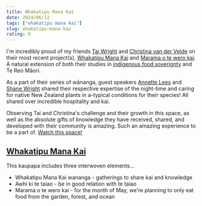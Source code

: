 ```yaml
---
title: Whakatipu Mana Kai
date: 2024/06/12
tags: ["whakatipu mana kai"]
slug: whakatipu-mana-kai
rating: 9
---
```


I'm incredibly proud of my friends [Tai Wright](https://www.instagram.com/taiwrightt/) and [Christina van der Velde](https://www.instagram.com/christinavdvelde/) on their most recent project(s), [Whakatipu Mana Kai](https://www.instagram.com/whakatipumanakai/) and [Marama o te wero kai](https://www.instagram.com/p/C6gKisApZ77/). A natural extension of both their studies in [indigenous food soverignty](https://profiles.auckland.ac.nz/el-sharp/teaching#:~:text=%2D%20MSc%20(GEOG)%3A%20Tai%20Wright%20%2D%20Indigenous%20Food%20sovereignty) and Te Reo Māori.


As a part of their series of wānanga, guest speakers [Annette Lees](https://www.alternativeendings.co.nz/about) and [Shane Wright](https://profiles.auckland.ac.nz/sd-wright) shared their respective expertise of the night-time and caring for native New Zealand plants in a-typical conditions for their species! All shared over incredible hospitality and kai.


Observing Tai and Christina's challenge and their growth in this space, as well as the absolute gifts of knowledge they have received, shared, and developed with their community is amazing. Such an amazing experience to be a part of. [Watch this space!](https://www.instagram.com/whakatipumanakai/)


## [Whakatipu Mana Kai](https://www.instagram.com/p/C6d3JTCp-Nv/)
This kaupapa includes three interwoven elements... 
- Whakatipu Mana Kai wananga - gatherings to share kai and knowledge 
- Awhi ki te taiao - be in good relation with te taiao
- Marama o te wero kai - for the month of May, we're planning to only eat food from the garden, forest, and ocean